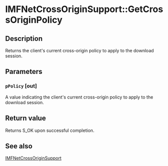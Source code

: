 # IMFNetCrossOriginSupport::GetCrossOriginPolicy

## Description

Returns the client's current cross-origin policy to apply to the download session.

## Parameters

### `pPolicy` [out]

A value indicating the client's current cross-origin policy to apply to the download session.

## Return value

Returns S_OK upon successful completion.

## See also

[IMFNetCrossOriginSupport](https://learn.microsoft.com/windows/win32/api/mfidl/nn-mfidl-imfnetcrossoriginsupport)